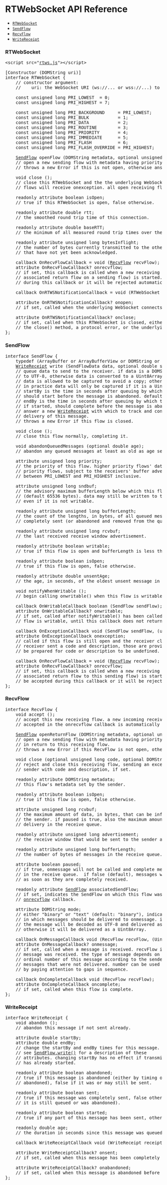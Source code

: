 <title>RTWebSocket API Reference</title>
<h1>RTWebSocket API Reference</h1>
<ul>
	<li> <a href="#Section-RTWebSocket"><code>RTWebSocket</code></a></li>
	<li> <a href="#Section-SendFlow"><code>SendFlow</code></a></li>
	<li> <a href="#Section-RecvFlow"><code>RecvFlow</code></a></li>
	<li> <a href="#Section-WriteReceipt"><code>WriteReceipt</code></a></li>
</ul>

<h3><a name="Section-RTWebSocket"></a>RTWebSocket</h3>

<pre>
&lt;script src="<a href="rtws.js">rtws.js</a>"&gt;&lt;/script&gt;

<a name="RTWebSocket"></a>[Constructor (DOMString uri)]
interface RTWebSocket {
    // constructor argument:
    //    uri: the WebSocket URI (ws://... or wss://...) to which to connect.

    const unsigned long PRI_LOWEST  = 0;
    const unsigned long PRI_HIGHEST = 7;

    const unsigned long PRI_BACKGROUND     = PRI_LOWEST;
    const unsigned long PRI_BULK           = 1;
    const unsigned long PRI_DATA           = 2;
    const unsigned long PRI_ROUTINE        = 3;
    const unsigned long PRI_PRIORITY       = 4;
    const unsigned long PRI_IMMEDIATE      = 5;
    const unsigned long PRI_FLASH          = 6;
    const unsigned long PRI_FLASH_OVERRIDE = PRI_HIGHEST;

    <a href="#SendFlow">SendFlow</a> openFlow (DOMString metadata, optional unsigned long priority);
    // open a new sending flow with metadata having priority (default: PRI_ROUTINE).
    // throws a new Error if this is not open, otherwise answers the new flow.

    void close ();
    // close this RTWebSocket and the the underlying WebSocket. all open sending
    // flows will receive onexception. all open receiving flows will receive oncomplete.

    readonly attribute boolean isOpen;
    // true if this RTWebSocket is open, false otherwise.

    readonly attribute double rtt;
    // the smoothed round trip time of this connection.

    readonly attribute double baseRTT;
    // the minimum of all measured round trip times over the last 5 minutes.

    readonly attribute unsigned long bytesInflight;
    // the number of bytes currently transmitted to the other side
    // that have not yet been acknowledged.

    callback OnRecvFlowCallback = void (<a href="#RecvFlow">RecvFlow</a> recvFlow);
    attribute OnRecvFlowCallback? onrecvflow;
    // if set, this callback is called when a new receiving flow (that is not an
    // associated return flow on a sending flow) is started. recvFlow must be accepted
    // during this callback or it will be rejected automatically.

    callback OnRTWSNotificationCallback = void (RTWebSocket rtws);

    attribute OnRTWSNotificationCallback? onopen;
    // if set, called when the underlying WebSocket connects to the far end.

    attribute OnRTWSNotificationCallback? onclose;
    // if set, called when this RTWebSocket is closed, either as a result of calling
    // the close() method, a protocol error, or the underlying WebSocket closing.
};
</pre>

<h3><a name="Section-SendFlow"></a>SendFlow</h3>

<pre>
<a name="SendFlow"></a>interface SendFlow {
    typedef (ArrayBuffer or ArrayBufferView or DOMString or byte[]) SendFlowData;
    <a name="Sendflow-write"></a><a href="#WriteReceipt">WriteReceipt</a> write (SendFlowData data, optional double startBy, optional double endBy, optional boolean capture);
    // queue data to send to the receiver. if data is a DOMString, it is encoded
    // to UTF-8, otherwise data is converted to a Uint8Array. if capture is true,
    // data is allowed to be captured to avoid a copy; otherwise a copy will be made.
    // in practice data will only be captured if it is a Uint8Array.
    // startBy is the time in seconds after queuing by which transmission of this message
    // should start before the message is abandoned. default Infinity.
    // endBy is the time in seconds after queuing by which transmission of this message,
    // if started, should complete before the message is abandoned. default Infinity.
    // answer a new <a href="#WriteReceipt">WriteReceipt</a> with which to track and control
    // delivery of this message.
    // throws a new Error if this flow is closed.

    void close ();
    // close this flow normally, completing it.

    void abandonQueuedMessages (optional double age);
    // abandon any queued messages at least as old as age seconds (default: 0).

    attribute unsigned long priority;
    // the priority of this flow. higher priority flows' data are sent before those of lower
    // priority flows, subject to the receivers' buffer advertisements. priority is clamped
    // between PRI_LOWEST and PRI_HIGHEST inclusive.

    attribute unsigned long sndbuf;
    // the advisory maximum bufferLength below which this flow is considered writable
    // (default 65536 bytes). data may still be written to the flow, memory permitting,
    // even if it is not writable.

    readonly attribute unsigned long bufferLength;
    // the count of the lengths, in bytes, of all queued messages that have not been
    // completely sent (or abandoned and removed from the queue).

    readonly attribute unsigned long rcvbuf;
    // the last received receive window advertisement.

    readonly attribute boolean writable;
    // true if this flow is open and bufferLength is less than sndbuf, false otherwise.

    readonly attribute boolean isOpen;
    // true if this flow is open, false otherwise.

    readonly attribute double unsentAge;
    // the age, in seconds, of the oldest unsent message in the transmission queue.

    void notifyWhenWritable ();
    // begin calling onwritable() when this flow is writable.

    callback OnWritableCallback boolean (SendFlow sendFlow);
    attribute OnWritableCallback? onwritable;
    // if set, called after notifyWritable() has been called when this
    // flow is writable, until this callback does not return true.

    callback OnExceptionCallback void (SendFlow sendFlow, (unsigned long or undefined) code, (DOMString or undefined) description);
    attribute OnExceptionCallback onexception;
    // called if this flow is still open and the receiver closed its end. if the
    // receiver sent a code and description, those are provided. callbacks should
    // be prepared for code or description to be undefined.
    
    callback OnRecvFlowCallback = void (<a href="#RecvFlow">RecvFlow</a> recvFlow);
    <a name="SendFlow-onrecvflow"></a>attribute OnRecvFlowCallback? onrecvflow;
    // if set, this callback is called when a new receiving flow (that is an
    // associated return flow to this sending flow) is started. recvFlow must
    // be accepted during this callback or it will be rejected automatically.
};
</pre>

<h3><a name="Section-RecvFlow"></a>RecvFlow</h3>

<pre>
<a name="RecvFlow"></a>interface RecvFlow {
    void accept ();
    // accept this new receiving flow. a new incoming receiving flow that is not
    // accepted in the onrecvflow callback is automatically rejected.

    <a href="#SendFlow">SendFlow</a> openReturnFlow (DOMString metadata, optional unsigned long pri);
    // open a new sending flow with metadata having priority (default: PRI_ROUTINE) associated
    // in return to this receiving flow.
    // throws a new Error if this RecvFlow is not open, otherwise answers the new flow.

    void close (optional unsigned long code, optional DOMString description);
    // reject and close this receiving flow, sending an exception back to the
    // sender with code and description, if set.

    readonly attribute DOMString metadata;
    // this flow's metadata set by the sender.

    readonly attribute boolean isOpen;
    // true if this flow is open, false otherwise.

    attribute unsigned long rcvbuf;
    // the maximum amount of data, in bytes, that can be inflight (unacknowledged) from
    // the sender. if paused is true, also the maximum amount of data that can be held for
    // delivery in the receive queue.

    readonly attribute unsigned long advertisement;
    // the receive window that would be sent to the sender at this moment.

    readonly attribute unsigned long bufferLength;
    // the number of bytes of messages in the receive queue.

    attribute boolean paused;
    // if true, onmessage will not be called and complete messages will be held
    // in the receive queue.  if false (default), messages will be delivered
    // as soon as they are completely received.

    readonly attribute <a href="#SendFlow">SendFlow</a> associatedSendFlow;
    // if set, indicates the SendFlow on which this flow was accepted in its
    // <a href="#SendFlow-onrecvflow">onrecvflow</a> callback.

    attribute DOMString mode;
    // either "binary" or "text" (default: "binary"), indicates the format
    // in which messages should be delivered to onmessage. if set to "text",
    // the message will be decoded as UTF-8 and delivered as a DOMString,
    // otherwise it will be delivered as a Uint8Array.

    callback OnMessageCallback void (RecvFlow recvFlow, (Uint8Array or DOMString) message, unsigned long number);
    attribute OnMessageCallback? onmessage;
    // if set, called when a message is received. recvFlow is the flow on which this
    // message was received. the type of message depends on mode. number is the
    // ordinal number of this message according to the sender, including any abandoned
    // messages that were not delivered. number can be used to detect abandoned messages
    // by paying attention to gaps in sequence.

    callback OnCompleteCallback void (RecvFlow recvFlow);
    attribute OnCompleteCallback oncomplete;
    // if set, called when this flow is complete.
};
</pre>

<h3><a name="Section-WriteReceipt"></a>WriteReceipt</h3>

<pre>
<a name="WriteReceipt"></a>interface WriteReceipt {
    void abandon ();
    // abandon this message if not sent already.

    attribute double startBy;
    attribute double endBy;
    // change the startBy and endBy times for this message.
    // see <a href="#Sendflow-write">SendFlow.write()</a> for a description of these
    // attributes. changing startBy has no effect if transmission of this message
    // has already started.

    readonly attribute boolean abandoned;
    // true if this message is abandoned (either by timing out or by being manually
    // abandoned), false if it was or may still be sent.

    readonly attribute boolean sent;
    // true if this message was completely sent, false otherwise (for example,
    // it is still queued or was abandoned).

    readonly attribute boolean started;
    // true if any part of this message has been sent, otherwise false.

    readonly double age;
    // the duration in seconds since this message was queued.

    callback WriteReceiptCallback void (WriteReceipt receipt);

    attribute WriteReceiptCallback? onsent;
    // if set, called when this message has been completely sent.

    attribute WriteReceiptCallback? onabandoned;
    // if set, called when this message is abandoned before being completely sent.
};
</pre>

